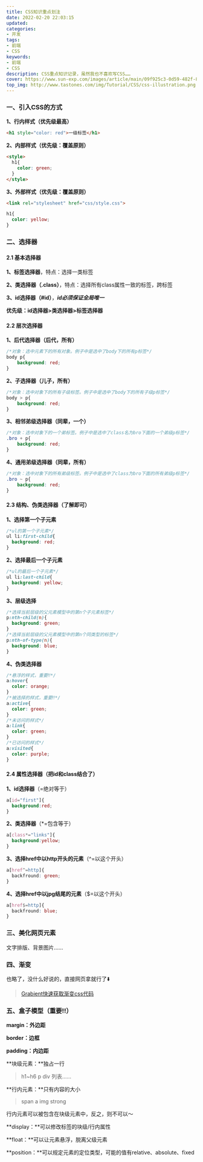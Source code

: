 ```yaml
---
title: CSS知识重点划注
date: 2022-02-20 22:03:15
updated:
categories: 
- 开发
tags: 
- 前端
- CSS
keywords:
- 前端
- CSS
description: CSS重点知识记录，虽然我也不喜欢写CSS……
cover: https://www.sun-exp.com/images/article/main/09f925c3-0d59-482f-8374-49a402ce461b.png
top_img: http://www.tastones.com/img/Tutorial/CSS/css-illustration.png
---
```


### 一、引入CSS的方式

**1、行内样式（优先级最高）**

```html
<h1 style="color: red">一级标签</h1>
```

**2、内部样式（优先级：覆盖原则）**

```html
<style>
  h1{
    color: green;
  }
</style>
```

**3、外部样式（优先级：覆盖原则）**

```html
<link rel="stylesheet" href="css/style.css">
```

```css
h1{
  color: yellow;
}
```

### 二、选择器

#### 2.1 基本选择器

**1、标签选择器**，特点：选择一类标签

**2、类选择器（.class）**，特点：选择所有class属性一致的标签，跨标签

**3、id选择器（#id）**，***id必须保证全局唯一***

**优先级：id选择器>类选择器>标签选择器**

#### 2.2 层次选择器

**1、后代选择器（后代，所有）**

```css
/*对象：选中元素下的所有对象。例子中是选中了body下的所有p标签*/
body p{
    background: red;
}
```

**2、子选择器（儿子，所有）**

```css
/*对象：选中对象下的所有子级标签。例子中是选中了body下的所有子级p标签*/
body > p{
    background: red;
}
```

**3、相邻弟级选择器（同辈，一个）**

```css
/*对象：选中对象下的一个弟标签。例子中是选中了class名为bro下面的一个弟级p标签*/
.bro + p{
    background: red;
}
```

**4、通用弟级选择器（同辈，所有）**

```css
/*对象：选中对象下的所有弟级标签。例子中是选中了class为bro下面的所有弟级p标签*/
.bro ~ p{
    background: red;
}
```

#### 2.3 结构、伪类选择器（了解即可）

**1、选择第一个子元素**

```css
/*ul的第一个子元素*/
ul li:first-child{
  background: red;
}
```

**2、选择最后一个子元素**

```css
/*ul的最后一个子元素*/
ul li:last-child{
  background: yellow;
}
```

**3、层级选择**

```css
/*选择当前层级的父元素模型中的第n个子元素标签*/
p:nth-child(n){
  background: green;
}
/*选择当前层级的父元素模型中的第n个同类型的标签*/
p:nth-of-type(n){
  background: blue;
}
```

**4、伪类选择器**

```css
/*悬浮的样式，重要‼️*/
a:hover{
  color: orange;
}
/*被选择的样式，重要‼️*/
a:active{
  color: green;
}
/*未访问的样式*/
a:link{
  color: green;
}
/*已访问的样式*/
a:visited{
  color: purple;
}
```

#### 2.4 属性选择器（把id和class结合了）

**1、id选择器**（=绝对等于）

```css
a[id="first"]{
  background:red;
}
```

**2、类选择器**（*=包含等于）

```css
a[class*="links"]{
  background:yellow;
}
```

**3、选择href中以http开头的元素**（^=以这个开头）

```css
a[href^=http]{
  backfround: green;
}
```

**4、选择href中以jpg结尾的元素**（$=以这个开头）

```css
a[href$=http]{
  backfround: blue;
}
```

### 三、美化网页元素

文字排版、背景图片……

### 四、渐变

也略了，没什么好说的，直接网页拿就行了⬇️

> [Grabient快速获取渐变css代码](https://www.grabient.com/)

### 五、盒子模型（重要‼️）

**margin：外边距**

**border：边框**

**padding：内边距**

**块级元素：**独占一行

> h1~h6     p     div     列表……

**行内元素：**只有内容的大小

> span     a     img    strong

行内元素可以被包含在块级元素中，反之，则不可以～

**display：**可以修改标签的块级/行内属性

**float：**可以让元素悬浮，脱离父级元素

**position：**可以规定元素的定位类型，可能的值有relative、absolute、fixed
